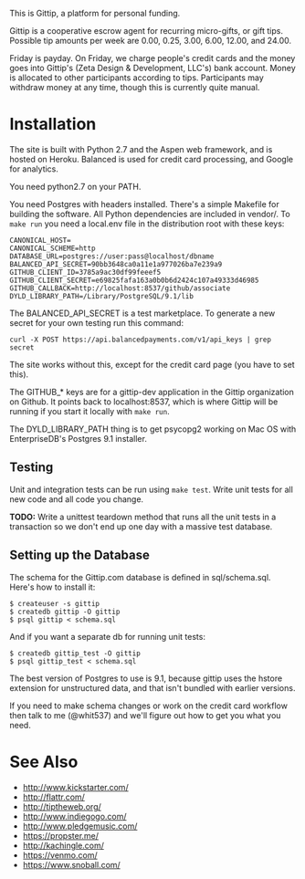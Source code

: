 This is Gittip, a platform for personal funding.

Gittip is a cooperative escrow agent for recurring micro-gifts, or gift tips.
Possible tip amounts per week are 0.00, 0.25, 3.00, 6.00, 12.00, and 24.00.

Friday is payday. On Friday, we charge people's credit cards and the money goes
into Gittip's (Zeta Design & Development, LLC's) bank account. Money is
allocated to other participants according to tips. Participants may withdraw
money at any time, though this is currently quite manual.


Installation
============

The site is built with Python 2.7 and the Aspen web framework, and is hosted on
Heroku. Balanced is used for credit card processing, and Google for analytics.

You need python2.7 on your PATH.

You need Postgres with headers installed. There's a simple Makefile for
building the software. All Python dependencies are included in vendor/. To
`make run` you need a local.env file in the distribution root with these keys:

    CANONICAL_HOST=
    CANONICAL_SCHEME=http
    DATABASE_URL=postgres://user:pass@localhost/dbname
    BALANCED_API_SECRET=90bb3648ca0a11e1a977026ba7e239a9
    GITHUB_CLIENT_ID=3785a9ac30df99feeef5
    GITHUB_CLIENT_SECRET=e69825fafa163a0b0b6d2424c107a49333d46985
    GITHUB_CALLBACK=http://localhost:8537/github/associate
    DYLD_LIBRARY_PATH=/Library/PostgreSQL/9.1/lib

The BALANCED_API_SECRET is a test marketplace. To generate a new secret for your
own testing run this command:

    curl -X POST https://api.balancedpayments.com/v1/api_keys | grep secret

The site works without this, except for the credit card page (you have to set
this).

The GITHUB_* keys are for a gittip-dev application in the Gittip organization
on Github. It points back to localhost:8537, which is where Gittip will be
running if you start it locally with `make run`.

The DYLD_LIBRARY_PATH thing is to get psycopg2 working on Mac OS with
EnterpriseDB's Postgres 9.1 installer.


Testing
-------

Unit and integration tests can be run using `make test`. Write unit tests for
all new code and all code you change.

**TODO:** Write a unittest teardown method that runs all the unit tests in a
transaction so we don't end up one day with a massive test database.


Setting up the Database
-----------------------

The schema for the Gittip.com database is defined in sql/schema.sql. Here's how
to install it:

    $ createuser -s gittip
    $ createdb gittip -O gittip
    $ psql gittip < schema.sql

And if you want a separate db for running unit tests:

    $ createdb gittip_test -O gittip
    $ psql gittip_test < schema.sql

The best version of Postgres to use is 9.1, because gittip uses the hstore
extension for unstructured data, and that isn't bundled with earlier versions.

If you need to make schema changes or work on the credit card workflow then
talk to me (@whit537) and we'll figure out how to get you what you need.


See Also
========

 - http://www.kickstarter.com/
 - http://flattr.com/
 - http://tiptheweb.org/
 - http://www.indiegogo.com/
 - http://www.pledgemusic.com/
 - https://propster.me/
 - http://kachingle.com/
 - https://venmo.com/
 - https://www.snoball.com/
